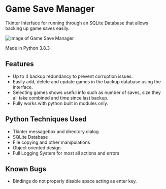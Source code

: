 # Game Save Manager

Tkinter Interface for running through an SQLite Database that allows backing up game saves easily.

![Image of Game Save Manager](https://i.imgur.com/2hQxUtM.png)

Made in Python 3.8.3

## Features

* Up to 4 backup redundancy to prevent corruption issues.
* Easily add, delete and update games in the backup database using the interface.
* Selecting games shows useful info such as number of saves, size they all take combined and time since last backup.
* Fully works with python built in modules only.

## Python Techniques Used

* Tkinter messagebox and directory dialog
* SQLite Database
* File copying and other manipulations
* Object oriented design
* Full Logging System for most all actions and errors

## Known Bugs

* Bindings do not properly disable space acting as enter key.
